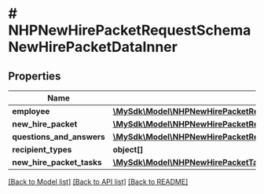 # # NHPNewHirePacketRequestSchemaNewHirePacketDataInner

## Properties

Name | Type | Description | Notes
------------ | ------------- | ------------- | -------------
**employee** | [**\MySdk\Model\NHPNewHirePacketRequestSchemaNewHirePacketDataInnerEmployeeInner[]**](NHPNewHirePacketRequestSchemaNewHirePacketDataInnerEmployeeInner.md) |  | [optional]
**new_hire_packet** | [**\MySdk\Model\NHPNewHirePacketRequestSchemaNewHirePacketDataInnerNewHirePacketInner[]**](NHPNewHirePacketRequestSchemaNewHirePacketDataInnerNewHirePacketInner.md) |  | [optional]
**questions_and_answers** | [**\MySdk\Model\NHPNewHirePacketRequestSchemaNewHirePacketDataInnerQuestionsAndAnswersInner[]**](NHPNewHirePacketRequestSchemaNewHirePacketDataInnerQuestionsAndAnswersInner.md) |  | [optional]
**recipient_types** | **object[]** |  | [optional]
**new_hire_packet_tasks** | [**\MySdk\Model\NHPNewHirePacketTasksRequestSchema[]**](NHPNewHirePacketTasksRequestSchema.md) |  | [optional]

[[Back to Model list]](../../README.md#models) [[Back to API list]](../../README.md#endpoints) [[Back to README]](../../README.md)
